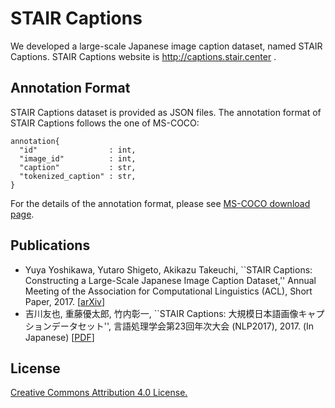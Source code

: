# STAIR Captions
We developed a large-scale Japanese image caption dataset, named STAIR Captions.
STAIR Captions website is http://captions.stair.center .

## Annotation Format
STAIR Captions dataset is provided as JSON files.
The annotation format of STAIR Captions follows the one of MS-COCO: 
```
annotation{
  "id"                : int,
  "image_id"          : int,
  "caption"           : str,
  "tokenized_caption" : str,
}
```

For the details of the annotation format, please see [MS-COCO download page](http://mscoco.org/dataset/#download).


## Publications
- Yuya Yoshikawa, Yutaro Shigeto, Akikazu Takeuchi, ``STAIR Captions: Constructing a Large-Scale Japanese Image Caption Dataset,'' Annual Meeting of the Association for Computational Linguistics (ACL), Short Paper, 2017. [[arXiv](https://arxiv.org/abs/1705.00823)] 
- 吉川友也, 重藤優太郎, 竹内彰一, ``STAIR Captions: 大規模日本語画像キャプションデータセット'', 言語処理学会第23回年次大会 (NLP2017), 2017. (In Japanese)  [<a href="paper/nlp2017-stair-captions.pdf" target="_blank">PDF</a>] 

## License
[Creative Commons Attribution 4.0 License.](https://creativecommons.org/licenses/by/4.0/legalcode)
